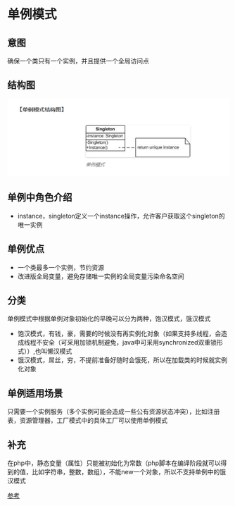# 单例模式

## 意图

确保一个类只有一个实例，并且提供一个全局访问点

## 结构图

![image](https://github.com/yantianpi/designMode/raw/master/singleton/structure.png)

## 单例中角色介绍

* instance，singleton定义一个instance操作，允许客户获取这个singleton的唯一实例

## 单例优点

* 一个类最多一个实例，节约资源
* 改进版全局变量，避免存储唯一实例的全局变量污染命名空间

## 分类

单例模式中根据单例对象初始化的早晚可以分为两种，饱汉模式，饿汉模式

* 饱汉模式，有钱，豪，需要的时候没有再实例化对象（如果支持多线程，会造成线程不安全（可采用加锁机制避免，java中可采用synchronized双重锁形式））,也叫懒汉模式
* 饿汉模式，屌丝，穷，不提前准备好随时会饿死，所以在加载类的时候就实例化对象

## 单例适用场景

只需要一个实例服务（多个实例可能会造成一些公有资源状态冲突），比如注册表，资源管理器，工厂模式中的具体工厂可以使用单例模式

## 补充

在php中，静态变量（属性）只能被初始化为常数（php脚本在编译阶段就可以得到的值，比如字符串，整数，数组），不能new一个对象，所以不支持单例中的饿汉模式

[参考](http://www.phppan.com/2010/06/php-design-pattern-6-singleton/)